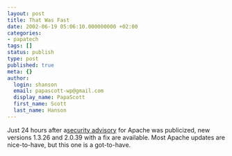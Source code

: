 ```yaml
---
layout: post
title: That Was Fast
date: 2002-06-19 05:06:10.000000000 +02:00
categories:
- papatech
tags: []
status: publish
type: post
published: true
meta: {}
author:
  login: shanson
  email: papascott-wp@gmail.com
  display_name: PapaScott
  first_name: Scott
  last_name: Hanson
---
```

<p>Just 24 hours after a<a href="http://httpd.apache.org/info/security_bulletin_20020617.txt">security advisory</a> for Apache was publicized, new versions 1.3.26 and 2.0.39 with a fix are available. Most Apache updates are nice-to-have, but this one is a got-to-have.</p>
